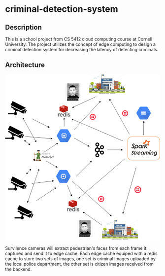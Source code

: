 # criminal-detection-system

## Description
This is a school project from CS 5412 cloud computing course at Cornell University. The project utilizes the concept of edge computing to design a criminal detection system for decreasing the latency of detecting criminals.

## Architecture
![alt text](https://github.com/SihanC/criminal-detection-system/blob/master/architecture.png "architecture")

Survilence cameras will extract pedestrian's faces from each frame it captured and send it to edge cache. Each edge cache equiped with a redis cache to store two sets of images, one set is criminal images uploaded by the local police department, the other set is citizen images received from the backend.
